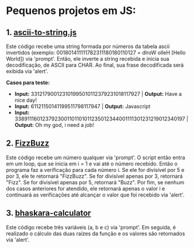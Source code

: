 # Pequenos projetos em JS:

## 1. [ascii-to-string.js](https://github.com/royalfelep/javascript/blob/main/projetinhos/ascii-to-string.js)
<p> Este código recebe uma string formada por números da tabela ascii invertidos (exemplo: 001801411111782311180180110127 = dlroW olleH [Hello World]) via 'prompt'. Então, ele inverte a string recebida e inicia sua decodificação, de ASCII para CHAR. Ao final, sua frase decodificada será exibida via 'alert'.</p>

  <p> <b>Casos para teste:</b>
      <ul>
        <li> <b>Input:</b> 331217900123101995010112379231018117927 | <b>Output:</b> Have a nice day! </li>
        <li> <b>Input:</b> 61121150141199511798117947 | <b>Output:</b> Javascript </li>
        <li> <b>Input:</b> 3389111601237923001101101011235012344001111301231219012340197 | <b>Output:</b> Oh my god, i need a job! </li>
      </ul>
  </p>

## 2. [FizzBuzz](https://github.com/royalfelep/javascript/blob/main/projetinhos/fizzbuzz.js)
<p> Este código recebe um número qualquer via 'prompt'. O script então entra em um loop, que se inicia em i = 1 e vai até o número recebido. Então o programa faz a verificação para cada número i. Se ele for divisível por 5 e por 3, ele te retornará "FizzBuzz". Se for divisível apenas por 3, retornará "Fizz". Se for divisível apenas por 5, retornará "Buzz". Por fim, se nenhum dos casos anteriores for atendido, ele retornará apenas o valor i e continuará as verificações até alcançar o valor que foi recebido via 'alert'. </p>

## 3. [bhaskara-calculator](https://github.com/royalfelep/javascript/blob/main/projetinhos/bhaskara-calculator.js)
<p>  Este código recebe três variáveis (a, b e c) via 'prompt'. Em seguida, é realizado o cálculo das duas raízes da função e os valores são retornados via 'alert'.
